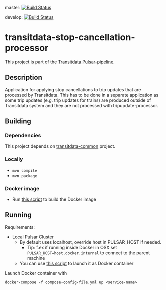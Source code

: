 master: [![Build Status](https://travis-ci.org/HSLdevcom/transitdata-stop-cancellation-processor.svg?branch=master)](https://travis-ci.org/HSLdevcom/transitdata-stop-cancellation-processor)  

develop: [![Build Status](https://travis-ci.org/HSLdevcom/transitdata-stop-cancellation-processor.svg?branch=develop)](https://travis-ci.org/HSLdevcom/transitdata-stop-cancellation-processor)

# transitdata-stop-cancellation-processor

This project is part of the [Transitdata Pulsar-pipeline](https://github.com/HSLdevcom/transitdata).

## Description

Application for applying stop cancellations to trip updates that are processed by Transitdata. This has to be done in a separate application as some trip updates (e.g. trip updates for trains) are produced outside of Transitdata system and they are not processed with tripupdate-processor.

## Building

### Dependencies

This project depends on [transitdata-common](https://github.com/HSLdevcom/transitdata-common) project.

### Locally

- ```mvn compile```  
- ```mvn package```  

### Docker image

- Run [this script](build-image.sh) to build the Docker image


## Running

Requirements:
- Local Pulsar Cluster
  - By default uses localhost, override host in PULSAR_HOST if needed.
    - Tip: f.ex if running inside Docker in OSX set `PULSAR_HOST=host.docker.internal` to connect to the parent machine
  - You can use [this script](https://github.com/HSLdevcom/transitdata/blob/master/bin/pulsar/pulsar-up.sh) to launch it as Docker container

Launch Docker container with

```docker-compose -f compose-config-file.yml up <service-name>```   